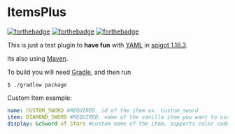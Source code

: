 # ItemsPlus 

[![forthebadge](https://forthebadge.com/images/badges/built-with-love.svg)](https://forthebadge.com) 
[![forthebadge](https://forthebadge.com/images/badges/made-with-java.svg)](https://forthebadge.com) 
[![forthebadge](https://forthebadge.com/images/badges/it-works-why.svg)](https://forthebadge.com) 

This is just a  test plugin to **have fun** with [YAML](https://yaml.org/) in [spigot 1.16.3](https://spigotmc.org).

Its also using [Maven](https://maven.apache.org/).

To build you will need [Gradle](https://gradle.org/), and then run 
```jshelllanguage
$ ./gradlew package
```

Custom Item example:

```yaml
name: CUSTOM_SWORD #REQUIRED. id of the item ex. custom_sword
item: DIAMOND_SWORD #REQUIRED. name of the vanilla item you want to use ex. diamond_sword
display: &cSword of Stars #custom name of the item, supports color codes
```
